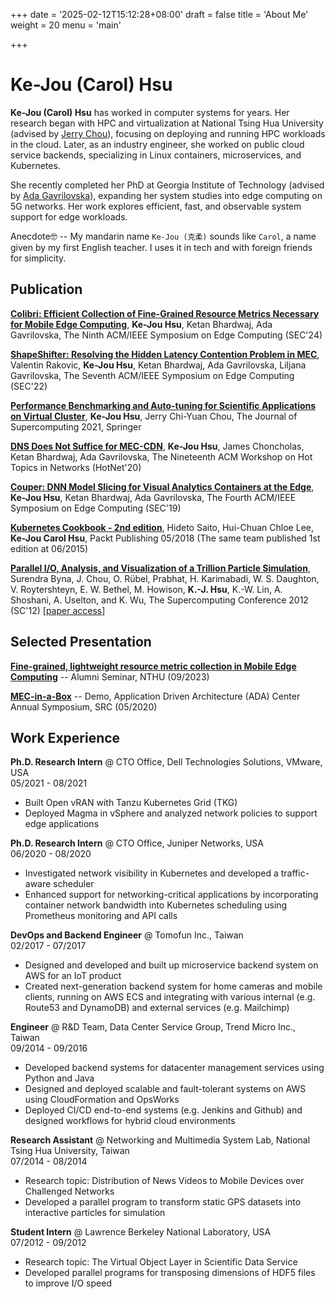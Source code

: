 +++
date = '2025-02-12T15:12:28+08:00'
draft = false
title = 'About Me'
weight = 20
menu = 'main'

+++

# Ke-Jou (Carol) Hsu

**Ke-Jou (Carol) Hsu** has worked in computer systems for years. 
Her research began with HPC and virtualization at National Tsing Hua University (advised by [Jerry Chou](https://lsalab.cs.nthu.edu.tw/member/advisor)), 
focusing on deploying and running HPC workloads in the cloud. 
Later, as an industry engineer, she worked on public cloud service backends, 
specializing in Linux containers, microservices, and Kubernetes.

She recently completed her PhD at Georgia Institute of Technology (advised by [Ada Gavrilovska](https://sites.cc.gatech.edu/home/ada/)), 
expanding her system studies into edge computing on 5G networks. 
Her work explores efficient, fast, and observable system support for edge workloads.

Anecdote🤓 -- My mandarin name ```Ke-Jou (克柔)``` sounds like ```Carol```, 
a name given by my first English teacher. I uses it in tech and with foreign friends for simplicity.


## Publication

[**Colibri: Efficient Collection of Fine-Grained Resource Metrics Necessary for Mobile Edge Computing**](https://doi.org/10.1109/SEC62691.2024.00011), **Ke-Jou Hsu**, Ketan Bhardwaj, Ada Gavrilovska, The Ninth ACM/IEEE Symposium on Edge Computing (SEC'24)

[**ShapeShifter: Resolving the Hidden Latency Contention Problem in MEC**](https://doi.org/10.1109/SEC54971.2022.00026), 
Valentin Rakovic, **Ke-Jou Hsu**, Ketan Bhardwaj, Ada Gavrilovska, Liljana Gavrilovska,
The Seventh ACM/IEEE Symposium on Edge Computing (SEC'22)

[**Performance Benchmarking and Auto-tuning for Scientific Applications on Virtual Cluster**](https://doi.org/10.1007/s11227-021-04103-w),
**Ke-Jou Hsu**, Jerry Chi-Yuan Chou,
The Journal of Supercomputing 2021, Springer

[**DNS Does Not Suffice for MEC-CDN**](https://dl.acm.org/doi/10.1145/3422604.3425931),
**Ke-Jou Hsu**, James Choncholas, Ketan Bhardwaj, Ada Gavrilovska,
The Nineteenth ACM Workshop on Hot Topics in Networks (HotNet'20)

[**Couper: DNN Model Slicing for Visual Analytics Containers at the Edge**](https://dl.acm.org/doi/10.1145/3318216.3363309),
**Ke-Jou Hsu**, Ketan Bhardwaj, Ada Gavrilovska,
The Fourth ACM/IEEE Symposium on Edge Computing (SEC'19)

[**Kubernetes Cookbook - 2nd edition**](https://www.packtpub.com/en-us/product/kubernetes-cookbook-9781788836876),
Hideto Saito, Hui-Chuan Chloe Lee, **Ke-Jou Carol Hsu**,
Packt Publishing 05/2018 (The same team published 1st edition at 06/2015)

[**Parallel I/O, Analysis, and Visualization of a Trillion Particle Simulation**](https://doi.org/10.1109/SC.2012.92),
Surendra Byna, J. Chou, O. Rübel, Prabhat, H. Karimabadi, W. S. Daughton, V. Roytershteyn, E. W. Bethel,
M. Howison, **K.-J. Hsu**, K.-W. Lin, A. Shoshani, A. Uselton, and K. Wu,
The Supercomputing Conference 2012 (SC'12)
[[paper access](https://sdm.lbl.gov/~sbyna/research/papers/vpic.pdf)]


## Selected Presentation

[**Fine-grained, lightweight resource metric collection in Mobile Edge Computing**](/pdf/nthu-colibri.pdf) 
-- Alumni Seminar, NTHU (09/2023)

[**MEC-in-a-Box**](https://www.youtube.com/watch?v=rfS7dcG6pNM)
-- Demo, Application Driven Architecture (ADA) Center Annual Symposium, SRC (05/2020)

## Work Experience

**Ph.D. Research Intern** @ CTO Office, Dell Technologies Solutions, VMware, USA\
05/2021 - 08/2021

* Built Open vRAN with Tanzu Kubernetes Grid (TKG)
* Deployed Magma in vSphere and analyzed network policies to support edge applications


**Ph.D. Research Intern** @ CTO Office, Juniper Networks, USA\
06/2020 - 08/2020

* Investigated network visibility in Kubernetes and developed a traffic-aware scheduler
* Enhanced support for networking-critical applications by incorporating container network bandwidth into Kubernetes scheduling using Prometheus monitoring and API calls

**DevOps and Backend Engineer** @ Tomofun Inc., Taiwan\
02/2017 - 07/2017

* Designed and developed and built up microservice backend system on AWS for an IoT product
* Created next-generation backend system for home cameras and mobile clients, running on
AWS ECS and integrating with various internal (e.g. Route53 and DynamoDB) and external
services (e.g. Mailchimp)

**Engineer** @ R&D Team, Data Center Service Group, Trend Micro Inc., Taiwan\
09/2014 - 09/2016

* Developed backend systems for datacenter management services using Python and Java
* Designed and deployed scalable and fault-tolerant systems on AWS using CloudFormation
and OpsWorks
* Deployed CI/CD end-to-end systems (e.g. Jenkins and Github) and designed workflows for
hybrid cloud environments

**Research Assistant** @ Networking and Multimedia System Lab, National Tsing Hua University, Taiwan\
07/2014 - 08/2014 

* Research topic: Distribution of News Videos to Mobile Devices over Challenged Networks
* Developed a parallel program to transform static GPS datasets into interactive particles
for simulation

**Student Intern** @ Lawrence Berkeley National Laboratory, USA\
07/2012 - 09/2012

* Research topic: The Virtual Object Layer in Scientific Data Service
* Developed parallel programs for transposing dimensions of HDF5 files to improve I/O speed


